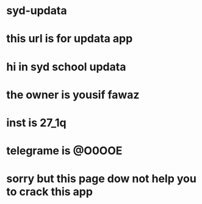# syd-updata
# this url is for updata app
# hi in syd school updata
# the owner is yousif fawaz 
# inst is 27_1q
# telegrame is @O0OOE
# sorry but this page dow not help you to crack this app 
